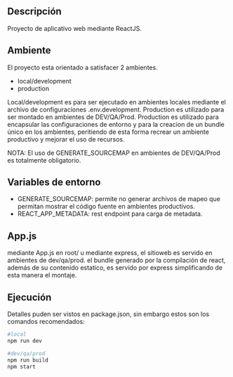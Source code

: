 ## Descripción

Proyecto de aplicativo web mediante ReactJS.

## Ambiente

El proyecto esta orientado a satisfacer 2 ambientes.
* local/development
* production

Local/development es para ser ejecutado en ambientes locales mediante el archivo de configuraciones .env.development.
Production es utilizado para ser montado en ambientes de DEV/QA/Prod. Production es utilizado para encapsular las configuraciones de entorno y para la creacion de un bundle único en los ambientes, peritiendo de esta forma recrear un ambiente productivo y mejorar el uso de recursos.

NOTA: El uso de GENERATE_SOURCEMAP en ambientes de DEV/QA/Prod es totalmente obligatorio.

## Variables de entorno 

* GENERATE_SOURCEMAP: permite no generar archivos de mapeo que permitan mostrar el código fuente en ambientes productivos.
* REACT_APP_METADATA: rest endpoint para carga de metadata.

## App.js

mediante App.js en root/ u mediante express, el sitioweb es  servido en ambientes de dev/qa/prod. el bundle generado por la compilación de react, además de su contenido estatico, es servido por express simplificando de esta manera el montaje.

## Ejecución

Detalles puden ser vistos en package.json, sin embargo estos son los comandos recomendados:

```bash
#local
npm run dev

#dev/qa/prod
npm run build
npm start
```